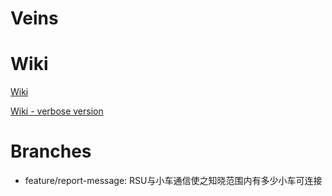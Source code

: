 # Veins



# Wiki

[Wiki](https://github.com/SpereShelde/Veins/wiki)

[Wiki - verbose version](https://blog.zifan.wang/zh)

# Branches

- feature/report-message: RSU与小车通信使之知晓范围内有多少小车可连接

